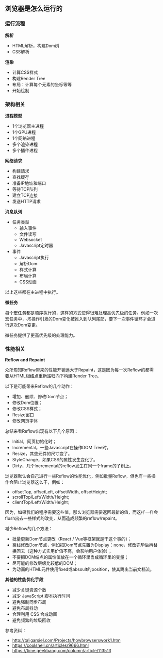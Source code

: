 浏览器是怎么运行的
---

### 运行流程
**解析**
- HTML解析，构建Dom树
- CSS解析

**渲染**
- 计算CSS样式
- 构建Render Tree
- 布局：计算每个元素的坐标等等
- 开始绘制

### 架构相关
**进程模型**
- 1个浏览器主进程
- 1个GPU进程
- 1个网络进程
- 多个渲染进程
- 多个插件进程

**网络请求**
- 构建请求
- 查找缓存
- 准备IP地址和端口
- 等待TCP队列
- 建立TCP连接
- 发送HTTP请求

**消息队列**
- 任务类型
  - 输入事件
  - 文件读写
  - Websocket
  - Javascript定时器
- 事件
  - Javascript执行
  - 解析Dom
  - 样式计算
  - 布局计算
  - CSS动画

以上这些都在主进程中执行。

**微任务**

每个宏任务都是顺序执行的，这样的方式使得很难处理高优先级的任务。例如一次宏任务中，JS操作引发的Dom变化被推入到队列尾部，要下一次事件循环才会进行这次Dom变更。

微任务提供了更高优先级的处理能力。



### 性能相关
**Reflow and Repaint**

众所周知Reflow带来的性能开销远大于Repaint，这是因为每一次Reflow的都需要从HTML根结点重新递归向下构建Render Tree。

以下是可能带来Reflow的几个动作：
- 增加、删除、修改Dom节点；
- 修改Dom位置；
- 修改CSS样式；
- Resize窗口
- 修改网页字体

总结来看Reflow出现有以下几个原因：
- Initial，网页初始化时；
- Incremental，一些Javascript在操作DOM Tree时。
- Resize，其些元件的尺寸变了。
- StyleChange，如果CSS的属性发生变化了。
- Dirty，几个Incremental的reflow发生在同一个frame的子树上。

浏览器默认会自己进行一些Reflow的性能优化，例如批量Reflow，但也有一些操作会阻止浏览器这么干，例如：
- offsetTop, offsetLeft, offsetWidth, offsetHeight;
- scrollTop/Left/Width/Height;
- clientTop/Left/Width/Height;

因为，如果我们的程序需要这些值，那么浏览器需要返回最新的值，而这样一样会flush出去一些样式的改变，从而造成频繁的reflow/repaint。

减少Reflow的几个方法：
- 批量更新Dom节点更改（React / Vue等框架就是干这个事的）；
- 离线修改Dom节点，例如把Dom节点先置为Display：none，修改完毕后再替换回去（这种方式实用价值不高，会影响用户体验）；
- 不要把DOM结点的属性值放在一个循环里当成循环里的变量；
- 尽可能的修改层级比较低的DOM；
- 为动画的HTML元件使用fixed或absoult的position，使其跳出当前文档流。


**其他的性能优化手段**
- 减少关键资源个数
- 减少 JavaScript 脚本执行时间
- 避免强制同步布局
- 避免布局抖动
- 合理利用 CSS 合成动画
- 避免频繁的垃圾回收



参考资料：
- http://taligarsiel.com/Projects/howbrowserswork1.htm
- https://coolshell.cn/articles/9666.html
- https://time.geekbang.com/column/article/113513